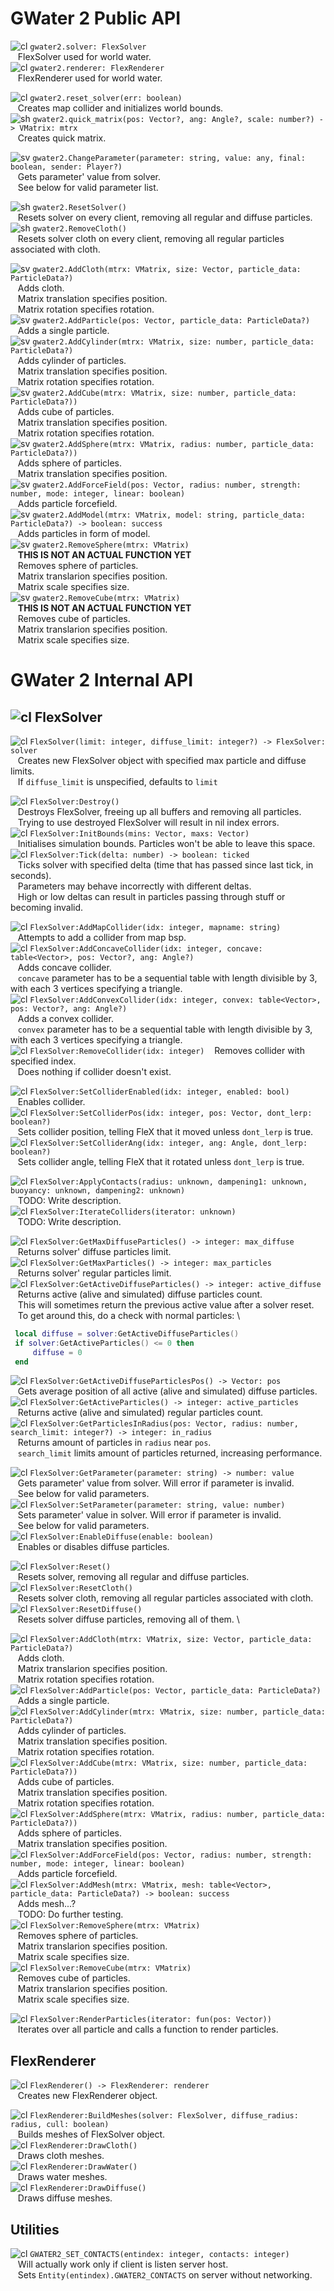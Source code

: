 # GWater 2 Public API

![cl] `gwater2.solver: FlexSolver` \
&nbsp;&nbsp;   FlexSolver used for world water. \
![cl] `gwater2.renderer: FlexRenderer` \
&nbsp;&nbsp;   FlexRenderer used for world water.

![cl] `gwater2.reset_solver(err: boolean)` \
&nbsp;&nbsp;   Creates map collider and initializes world bounds. \
![sh] `gwater2.quick_matrix(pos: Vector?, ang: Angle?, scale: number?) -> VMatrix: mtrx` \
&nbsp;&nbsp;   Creates quick matrix.

![sv] `gwater2.ChangeParameter(parameter: string, value: any, final: boolean, sender: Player?)` \
&nbsp;&nbsp;   Gets parameter' value from solver. \
&nbsp;&nbsp;   See below for valid parameter list.

![sh] `gwater2.ResetSolver()` \
&nbsp;&nbsp;   Resets solver on every client, removing all regular and diffuse particles. \
![sh] `gwater2.RemoveCloth()` \
&nbsp;&nbsp;   Resets solver cloth on every client, removing all regular particles associated with cloth.

![sv] `gwater2.AddCloth(mtrx: VMatrix, size: Vector, particle_data: ParticleData?)` \
&nbsp;&nbsp;   Adds cloth. \
&nbsp;&nbsp;   Matrix translation specifies position. \
&nbsp;&nbsp;   Matrix rotation specifies rotation. \
![sv] `gwater2.AddParticle(pos: Vector, particle_data: ParticleData?)` \
&nbsp;&nbsp;   Adds a single particle. \
![sv] `gwater2.AddCylinder(mtrx: VMatrix, size: number, particle_data: ParticleData?)` \
&nbsp;&nbsp;   Adds cylinder of particles. \
&nbsp;&nbsp;   Matrix translation specifies position. \
&nbsp;&nbsp;   Matrix rotation specifies rotation. \
![sv] `gwater2.AddCube(mtrx: VMatrix, size: number, particle_data: ParticleData?))` \
&nbsp;&nbsp;   Adds cube of particles. \
&nbsp;&nbsp;   Matrix translation specifies position. \
&nbsp;&nbsp;   Matrix rotation specifies rotation. \
![sv] `gwater2.AddSphere(mtrx: VMatrix, radius: number, particle_data: ParticleData?))` \
&nbsp;&nbsp;   Adds sphere of particles. \
&nbsp;&nbsp;   Matrix translation specifies position. \
![sv] `gwater2.AddForceField(pos: Vector, radius: number, strength: number, mode: integer, linear: boolean)` \
&nbsp;&nbsp;   Adds particle forcefield. \
![sv] `gwater2.AddModel(mtrx: VMatrix, model: string, particle_data: ParticleData?) -> boolean: success` \
&nbsp;&nbsp;   Adds particles in form of model. \
![sv] `gwater2.RemoveSphere(mtrx: VMatrix)` \
&nbsp;&nbsp;   **THIS IS NOT AN ACTUAL FUNCTION YET** \
&nbsp;&nbsp;   Removes sphere of particles. \
&nbsp;&nbsp;   Matrix translarion specifies position. \
&nbsp;&nbsp;   Matrix scale specifies size. \
![sv] `gwater2.RemoveCube(mtrx: VMatrix)` \
&nbsp;&nbsp;   **THIS IS NOT AN ACTUAL FUNCTION YET** \
&nbsp;&nbsp;   Removes cube of particles. \
&nbsp;&nbsp;   Matrix translarion specifies position. \
&nbsp;&nbsp;   Matrix scale specifies size.

# GWater 2 Internal API
## ![cl] FlexSolver
![cl] `FlexSolver(limit: integer, diffuse_limit: integer?) -> FlexSolver: solver` \
&nbsp;&nbsp;   Creates new FlexSolver object with specified max particle and diffuse limits. \
&nbsp;&nbsp;   If `diffuse_limit` is unspecified, defaults to `limit`

![cl] `FlexSolver:Destroy()` \
&nbsp;&nbsp;   Destroys FlexSolver, freeing up all buffers and removing all particles. \
&nbsp;&nbsp;   Trying to use destroyed FlexSolver will result in nil index errors. \
![cl] `FlexSolver:InitBounds(mins: Vector, maxs: Vector)` \
&nbsp;&nbsp;   Initialises simulation bounds. Particles won't be able to leave this space. \
![cl] `FlexSolver:Tick(delta: number) -> boolean: ticked` \
&nbsp;&nbsp;   Ticks solver with specified delta (time that has passed since last tick, in seconds). \
&nbsp;&nbsp;   Parameters may behave incorrectly with different deltas. \
&nbsp;&nbsp;   High or low deltas can result in particles passing through stuff or becoming invalid.

![cl] `FlexSolver:AddMapCollider(idx: integer, mapname: string)` \
&nbsp;&nbsp;   Attempts to add a collider from map bsp. \
![cl] `FlexSolver:AddConcaveCollider(idx: integer, concave: table<Vector>, pos: Vector?, ang: Angle?)` \
&nbsp;&nbsp;   Adds concave collider. \
&nbsp;&nbsp;   `concave` parameter has to be a sequential table with length divisible by 3, with each 3 vertices specifying a triangle. \
![cl] `FlexSolver:AddConvexCollider(idx: integer, convex: table<Vector>, pos: Vector?, ang: Angle?)` \
&nbsp;&nbsp;   Adds a convex collider. \
&nbsp;&nbsp;   `convex` parameter has to be a sequential table with length divisible by 3, with each 3 vertices specifying a triangle. \
![cl] `FlexSolver:RemoveCollider(idx: integer)`
&nbsp;&nbsp;   Removes collider with specified index. \
&nbsp;&nbsp;   Does nothing if collider doesn't exist.

![cl] `FlexSolver:SetColliderEnabled(idx: integer, enabled: bool)` \
&nbsp;&nbsp;   Enables collider. \
![cl] `FlexSolver:SetColliderPos(idx: integer, pos: Vector, dont_lerp: boolean?)` \
&nbsp;&nbsp;   Sets collider position, telling FleX that it moved unless `dont_lerp` is true. \
![cl] `FlexSolver:SetColliderAng(idx: integer, ang: Angle, dont_lerp: boolean?)` \
&nbsp;&nbsp;   Sets collider angle, telling FleX that it rotated unless `dont_lerp` is true.

![cl] `FlexSolver:ApplyContacts(radius: unknown, dampening1: unknown, buoyancy: unknown, dampening2: unknown)` \
&nbsp;&nbsp;   TODO: Write description. \
![cl] `FlexSolver:IterateColliders(iterator: unknown)` \
&nbsp;&nbsp;   TODO: Write description.

![cl] `FlexSolver:GetMaxDiffuseParticles() -> integer: max_diffuse` \
&nbsp;&nbsp;   Returns solver' diffuse particles limit. \
![cl] `FlexSolver:GetMaxParticles() -> integer: max_particles` \
&nbsp;&nbsp;   Returns solver' regular particles limit. \
![cl] `FlexSolver:GetActiveDiffuseParticles() -> integer: active_diffuse` \
&nbsp;&nbsp;   Returns active (alive and simulated) diffuse particles count. \
&nbsp;&nbsp;   This will sometimes return the previous active value after a solver reset. \
&nbsp;&nbsp;   To get around this, do a check with normal particles: \
```lua
 local diffuse = solver:GetActiveDiffuseParticles()
 if solver:GetActiveParticles() <= 0 then
     diffuse = 0
 end
```
![cl] `FlexSolver:GetActiveDiffuseParticlesPos() -> Vector: pos` \
&nbsp;&nbsp;   Gets average position of all active (alive and simulated) diffuse particles. \
![cl] `FlexSolver:GetActiveParticles() -> integer: active_particles` \
&nbsp;&nbsp;   Returns active (alive and simulated) regular particles count. \
![cl] `FlexSolver:GetParticlesInRadius(pos: Vector, radius: number, search_limit: integer?) -> integer: in_radius` \
&nbsp;&nbsp;   Returns amount of particles in `radius` near `pos`. \
&nbsp;&nbsp;   `search_limit` limits amount of particles returned, increasing performance.

![cl] `FlexSolver:GetParameter(parameter: string) -> number: value` \
&nbsp;&nbsp;   Gets parameter' value from solver. Will error if parameter is invalid.\
&nbsp;&nbsp;   See below for valid parameters. \
![cl] `FlexSolver:SetParameter(parameter: string, value: number)` \
&nbsp;&nbsp;   Sets parameter' value in solver. Will error if parameter is invalid. \
&nbsp;&nbsp;   See below for valid parameters. \
![cl] `FlexSolver:EnableDiffuse(enable: boolean)` \
&nbsp;&nbsp;   Enables or disables diffuse particles.

![cl] `FlexSolver:Reset()` \
&nbsp;&nbsp;   Resets solver, removing all regular and diffuse particles. \
![cl] `FlexSolver:ResetCloth()` \
&nbsp;&nbsp;   Resets solver cloth, removing all regular particles associated with cloth. \
![cl] `FlexSolver:ResetDiffuse()` \
&nbsp;&nbsp;   Resets solver diffuse particles, removing all of them. \

![cl] `FlexSolver:AddCloth(mtrx: VMatrix, size: Vector, particle_data: ParticleData?)` \
&nbsp;&nbsp;   Adds cloth. \
&nbsp;&nbsp;   Matrix translarion specifies position. \
&nbsp;&nbsp;   Matrix rotation specifies rotation. \
![cl] `FlexSolver:AddParticle(pos: Vector, particle_data: ParticleData?)` \
&nbsp;&nbsp;   Adds a single particle. \
![cl] `FlexSolver:AddCylinder(mtrx: VMatrix, size: number, particle_data: ParticleData?)` \
&nbsp;&nbsp;   Adds cylinder of particles. \
&nbsp;&nbsp;   Matrix translation specifies position. \
&nbsp;&nbsp;   Matrix rotation specifies rotation. \
![cl] `FlexSolver:AddCube(mtrx: VMatrix, size: number, particle_data: ParticleData?))` \
&nbsp;&nbsp;   Adds cube of particles. \
&nbsp;&nbsp;   Matrix translation specifies position. \
&nbsp;&nbsp;   Matrix rotation specifies rotation. \
![cl] `FlexSolver:AddSphere(mtrx: VMatrix, radius: number, particle_data: ParticleData?))` \
&nbsp;&nbsp;   Adds sphere of particles. \
&nbsp;&nbsp;   Matrix translation specifies position. \
![cl] `FlexSolver:AddForceField(pos: Vector, radius: number, strength: number, mode: integer, linear: boolean)` \
&nbsp;&nbsp;   Adds particle forcefield. \
![cl] `FlexSolver:AddMesh(mtrx: VMatrix, mesh: table<Vector>, particle_data: ParticleData?) -> boolean: success` \
&nbsp;&nbsp;   Adds mesh...? \
&nbsp;&nbsp;   TODO: Do further testing. \
![cl] `FlexSolver:RemoveSphere(mtrx: VMatrix)` \
&nbsp;&nbsp;   Removes sphere of particles. \
&nbsp;&nbsp;   Matrix translarion specifies position. \
&nbsp;&nbsp;   Matrix scale specifies size. \
![cl] `FlexSolver:RemoveCube(mtrx: VMatrix)` \
&nbsp;&nbsp;   Removes cube of particles. \
&nbsp;&nbsp;   Matrix translarion specifies position. \
&nbsp;&nbsp;   Matrix scale specifies size.

![cl] `FlexSolver:RenderParticles(iterator: fun(pos: Vector))` \
&nbsp;&nbsp;   Iterates over all particle and calls a function to render particles.

## FlexRenderer
![cl] `FlexRenderer() -> FlexRenderer: renderer` \
&nbsp;&nbsp;   Creates new FlexRenderer object.

![cl] `FlexRenderer:BuildMeshes(solver: FlexSolver, diffuse_radius: radius, cull: boolean)` \
&nbsp;&nbsp;   Builds meshes of FlexSolver object. \
![cl] `FlexRenderer:DrawCloth()` \
&nbsp;&nbsp;   Draws cloth meshes. \
![cl] `FlexRenderer:DrawWater()` \
&nbsp;&nbsp;   Draws water meshes. \
![cl] `FlexRenderer:DrawDiffuse()` \
&nbsp;&nbsp;   Draws diffuse meshes.

## Utilities
![cl] `GWATER2_SET_CONTACTS(entindex: integer, contacts: integer)` \
&nbsp;&nbsp;   Will actually work only if client is listen server host. \
&nbsp;&nbsp;   Sets `Entity(entindex).GWATER2_CONTACTS` on server without networking.

[sv]: https://i.imgur.com/ms7VOvb.png "Server"
[sh]: https://i.imgur.com/OEu9WCI.png "Shared"
[cl]: https://i.imgur.com/Ob2t9EU.png "Client"
